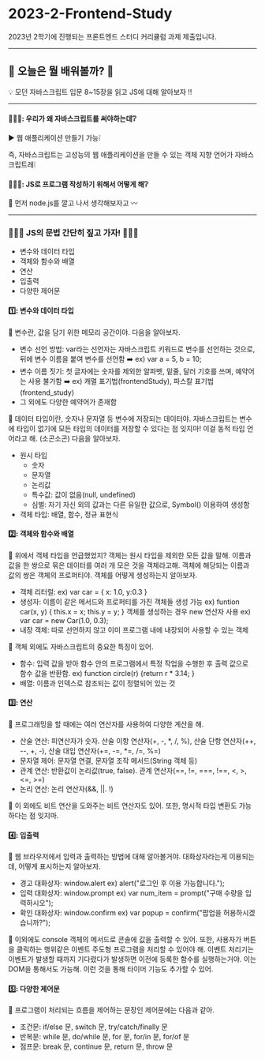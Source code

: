 # 2023-2-Frontend-Study
2023년 2학기에 진행되는 프론트엔드 스터디 커리큘럼 과제 제출입니다.

***

## 👾 오늘은 뭘 배워볼까? 👾

💡 모던 자바스크립트 입문 8~15장을 읽고 JS에 대해 알아보자 ‼️

***

#### 🤷🏻‍♀️: 우리가 왜 자바스크립트를 써야하는데❔

▶ 웹 애플리케이션 만들기 가능❕

즉, 자바스크립트는 고성능의 웹 애플리케이션을 만들 수 있는 객체 지향 언어가 자바스크립트래❕



#### 👩🏻‍💻: JS로 프로그램 작성하기 위해서 어떻게 해❔

📢 먼저 node.js를 깔고 나서 생각해보자고 〰️

***

### 🙇🏻‍♀️ JS의 문법 간단히 짚고 가자! 🙇🏻‍♀️
- 변수와 데이터 타입
- 객체와 함수와 배열
- 연산
- 입출력
- 다양한 제어문
  
#### 1️⃣: 변수와 데이터 타입
🦊 변수란, 값을 담기 위한 메모리 공간이야. 다음을 알아보자.

- 변수 선언 방법: var라는 선언자는 자바스크립트 키워드로 변수를 선언하는 것으로, 뒤에 변수 이름을 붙여 변수를 선언함 ➡️ ex) var a = 5, b = 10;
- 변수 이름 짓기: 첫 글자에는 숫자를 제외한 알파벳, 밑줄, 달러 기호를 쓰며, 예약어는 사용 불가함 ➡️ ex) 캐멀 표기법(frontendStudy), 파스칼 표기법(frontend_study)
- 그 외에도 다양한 예약어가 존재함

🐰 데이터 타입이란, 숫자나 문자열 등 변수에 저장되는 데이터야. 자바스크립트는 변수에 타입이 없기에 모든 타입의 데이터를 저장할 수 있다는 점 잊지마! 이걸 동적 타입 언어라고 해. (소곤소곤) 다음을 알아보자.

- 원시 타입
  - 숫자
  - 문자열
  - 논리값
  - 특수값: 값이 없음(null, undefined)
  - 심벌: 자기 자신 외의 값과는 다른 유일한 값으로, Symbol() 이용하여 생성함
- 객체 타입: 배열, 함수, 정규 표현식 

#### 2️⃣: 객체와 함수와 배열
🦊 위에서 객체 타입을 언급했었지? 객체는 원시 타입을 제외한 모든 값을 말해. 이름과 값을 한 쌍으로 묶은 데이터를 여러 개 모은 것을 객체라고해. 객체에 해당되는 이름과 값의 쌍은 객체의 프로퍼티야. 객체를 어떻게 생성하는지 알아보자.

- 객체 리터럴: ex) var car = { x: 1.0, y:0.3 }
- 생성자: 이름이 같은 메서드와 프로퍼티를 가진 객체들 생성 가능 ex) funtion car(x, y) { this.x = x; this.y = y; } 객체를 생성하는 경우 new 연산자 사용 ex) var car = new Car(1.0, 0.3);
- 내장 객체: 따로 선언하지 않고 이미 프로그램 내에 내장되어 사용할 수 있는 객체

🐰 객체 외에도 자바스크립트의 중요한 특징이 있어.

- 함수: 입력 값을 받아 함수 안의 프로그램에서 특정 작업을 수행한 후 출력 값으로 함수 값을 반환함. ex) function circle(r) {return r * 3.14; }
- 배열: 이름과 인덱스로 참조되는 값이 정렬되어 있는 것
  
#### 3️⃣: 연산
🦊 프로그래밍을 할 때에는 여러 연산자를 사용하여 다양한 계산을 해.

- 산술 연산: 피연산자가 숫자. 산술 이항 연산자(+, -, *, /, %), 산술 단항 연산자(++, --, +, -), 산술 대입 연산자(+=, -=, *=, /=, %=)
- 문자열 제어: 문자열 연결, 문자열 조작 메서드(String 객체 등)
- 관계 연산: 반환값이 논리값(true, false). 관계 연산자(==, !=, ===, !==, <, >, <=, >=)
- 논리 연산: 논리 연산자(&&, ||. !)

🐰 이 외에도 비트 연산을 도와주는 비트 연산자도 있어. 또한, 명시적 타입 변환도 가능하다는 점 잊지마.

#### 4️⃣: 입출력
🦊 웹 브라우저에서 입력과 출력하는 방법에 대해 알아볼거야. 대화상자라는게 이용되는데, 어떻게 표시하는지 알아보자.

- 경고 대화상자: window.alert ex) alert("로그인 후 이용 가능합니다.");
- 입력 대화상자: window.prompt ex) var num_item = prompt("구매 수량을 입력하시오");
- 확인 대화상자: window.confirm ex) var popup = confirm("팝업을 허용하시겠습니까?");

🐰 이외에도 console 객체의 메서드로 콘솔에 값을 출력할 수 있어. 또한, 사용자가 버튼을 클릭하는 행위같은 이벤트 주도형 프로그램을 처리할 수 있어야 해. 이벤트 처리기는 이벤트가 발생할 때까지 기다렸다가 발생하면 이전에 등록한 함수를 실행하는거야. 이는 DOM을 통해서도 가능해. 이런 것을 통해 타이머 기능도 추가할 수 있어.
  
#### 5️⃣: 다양한 제어문
🦊 프로그램이 처리되는 흐름을 제어하는 문장인 제어문에는 다음과 같아.

- 조건문: if/else 문, switch 문, try/catch/finally 문
- 반복문: while 문, do/while 문, for 문, for/in 문, for/of 문
- 점프문: break 문, continue 문, return 문, throw 문
